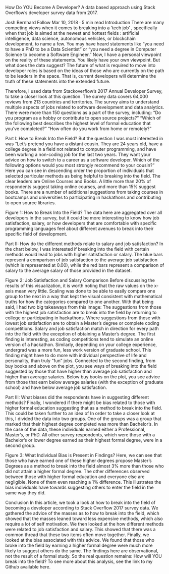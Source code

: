How Do YOU Become A Developer?
A data based approach using Stack Overflow’s developer survey data from 2017.

Josh Bernhard
Follow
Mar 10, 2018 · 5 min read
Introduction
There are many competing views when it comes to breaking into a ‘tech job’ , specifically when that job is aimed at the newest and hottest fields : artificial intelligence, data science, autonomous vehicles, or blockchain development, to name a few.
You may have heard statements like “you need to have a PhD to be a Data Scientist” or “you need a degree in Computer Science to become a Software Engineer.”
Now, I have a personal viewpoint on the reality of these statements. You likely have your own viewpoint. But what does the data suggest? The future of what is required to move into developer roles is based on the ideas of those who are currently on the path to be leaders in the space. That is, current developers will determine the truth of these statements into the extended future.


Therefore, I used data from Stackoverflow’s 2017 Annual Developer Survey, to take a closer look at this question.
The survey data covers 64,000 reviews from 213 countries and territories. The survey aims to understand multiple aspects of jobs related to software development and data analytics. There were more than 150 questions as a part of the survey, including:
“Do you program as a hobby or contribute to open source projects?”
“Which of the following best describes the highest level of formal education that you’ve completed?”
“How often do you work from home or remotely?”

Part I: How to Break Into the Field?
But the question I was most interested in was
“Let’s pretend you have a distant cousin. They are 24 years old, have a college degree in a field not related to computer programming, and have been working a non-coding job for the last two years. They want your advice on how to switch to a career as a software developer. Which of the following options would you most strongly recommend to your cousin?”
Here you can see in descending order the proportion of individuals that selected particular methods as being helpful to breaking into the field. The clear leaders are Online Courses and Books.
A little more than 20% of respondents suggest taking online courses, and more than 15% suggest books. There are a number of additional suggestions from taking courses in bootcamps and universities to participating in hackathons and contributing to open source libraries.


Figure 1: How to Break Into the Field?
The data here are aggregated over all developers in the survey, but it could be more interesting to know how job satisfaction, salary, or how developers that are comfortable with specific programming languages feel about different avenues to break into their specific field of development.

Part II: How do the different methods relate to salary and job satisfaction?
In the chart below, I was interested if breaking into the field with certain methods would lead to jobs with higher satisfaction or salary. The blue bars represent a comparison of job satisfaction to the average job satisfaction (which is represented at 0.00), while the red bars represent a comparison of salary to the average salary of those provided in the dataset.


Figure 2: Job Satisfaction and Salary Comparison
Before discussing the results of this visualization, it is worth noting that the raw values on the x-axis mean very little. Scaling was done to be able to easily compare one group to the next in a way that kept the visual consistent with mathematical truths for how the categories compared to one another.
With that being said, I had two big takeaways from this image:
The suggestions from those with the highest job satisfaction are to break into the field by returning to college or participating in hackathons. Where suggestions from those with lowest job satisfaction are to obtain a Master’s degree or complete coding competitions.
Salary and job satisfaction match in direction for every path into the field with the exception of obtaining a Master’s degree.
The first finding is interesting, as coding competitions tend to simulate an online version of a hackathon. Similarly, depending on your college experience, undergrad was a more fun, less work version of graduate school. This finding might have to do more with individual perspective of life and personality, than truly “fun” jobs.
Connected to the second finding, from buy books and above on the plot, you see ways of breaking into the field suggested by those that have higher than average job satisfaction and higher than average salaries. Below buy books on the plot, you see advice from those that earn below average salaries (with the exception of graduate school) and have below average job satisfaction.

Part III: What biases did the respondents have in suggesting different methods?
Finally, I wondered if there might be bias related to those with higher formal education suggesting that as a method to break into the field. This could be taken further to an idea of
In order to take a closer look at this, I divided the data into two groups. One of the groups was a group that marked that their highest degree completed was more than Bachelor’s. In the case of the data, these individuals earned either a Professional, Master’s, or PhD. All other survey respondents, which were those with a Bachelor’s or lower degree earned as their highest formal degree, were in a second group.


Figure 3: What Individual Bias is Present in Findings?
Here, we can see that those who have earned one of these higher degrees propose Master’s Degrees as a method to break into the field almost 3% more than those who did not attain a higher formal degree.
The other differences observed between those with higher formal education and everyone else are negligible. None of them even reaching a 1% difference. This illustrates the bias individuals have towards suggesting others to enter the field in the same way they did.

Conclusion
In this article, we took a look at how to break into the field of becoming a developer according to Stack Overflow 2017 survey data.
We gathered the advice of the masses as to how to break into the field, which showed that the masses leaned toward less expensive methods, which also require a lot of self motivation.
We then looked at the how different methods were related to job satisfaction and salary. This showed that there was a common thread that these two items often move together.
Finally, we looked at the bias associated with this advice. We found that those who broke into the field by earning a higher formal degree were much more likely to suggest others do the same.
The findings here are observational, not the result of a formal study. So the real question remains:
How will YOU break into the field?
To see more about this analysis, see the link to my Github available here.